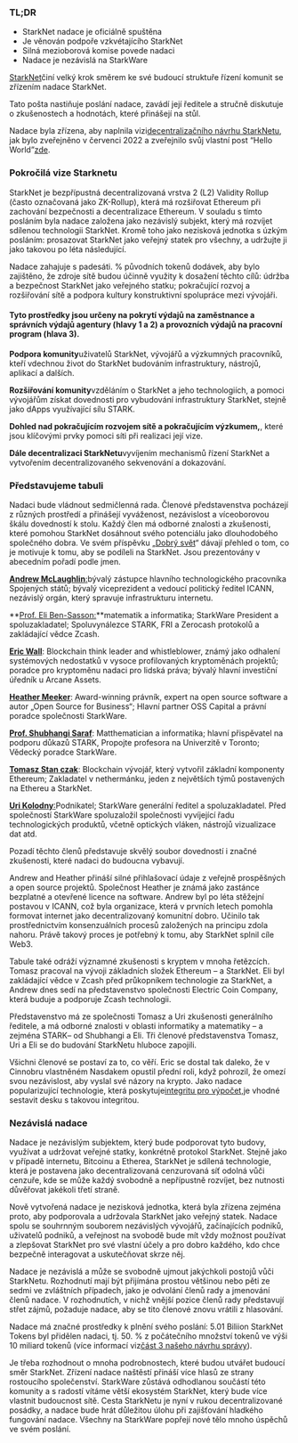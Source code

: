 ### TL;DR

* StarkNet nadace je oficiálně spuštěna
* Je věnován podpoře vzkvétajícího StarkNet
* Silná mezioborová komise povede nadaci
* Nadace je nezávislá na StarkWare

[StarkNet](https://starknet.io/)činí velký krok směrem ke své budoucí struktuře řízení komunit se zřízením nadace StarkNet.

Tato pošta nastiňuje poslání nadace, zavádí její ředitele a stručně diskutuje o zkušenostech a hodnotách, které přinášejí na stůl.

Nadace byla zřízena, aby naplnila vizi[decentralizačního návrhu StarkNetu](https://medium.com/starkware/part-1-starknet-sovereignty-a-decentralization-proposal-bca3e98a01ef), jak bylo zveřejněno v červenci 2022 a zveřejnilo svůj vlastní post “Hello World”[zde](https://medium.com/@StarkNet_Foundation/7bd55d5dbc59).

### Pokročilá vize Starknetu

StarkNet je bezpřípustná decentralizovaná vrstva 2 (L2) Validity Rollup (často označovaná jako ZK-Rollup), která má rozšiřovat Ethereum při zachování bezpečnosti a decentralizace Ethereum. V souladu s tímto posláním byla nadace založena jako nezávislý subjekt, který má rozvíjet sdílenou technologii StarkNet. Kromě toho jako nezisková jednotka s úzkým posláním: prosazovat StarkNet jako veřejný statek pro všechny, a udržujte ji jako takovou po léta následující.

Nadace zahajuje s padesáti. % původních tokenů dodávek, aby bylo zajištěno, že zdroje sítě budou účinně využity k dosažení těchto cílů: údržba a bezpečnost StarkNet jako veřejného statku; pokračující rozvoj a rozšiřování sítě a podpora kultury konstruktivní spolupráce mezi vývojáři.

#### **Tyto prostředky jsou určeny na pokrytí výdajů na zaměstnance a správních výdajů agentury (hlavy 1 a 2) a provozních výdajů na pracovní program (hlava 3).**

**Podpora komunity**uživatelů StarkNet, vývojářů a výzkumných pracovníků, kteří vdechnou život do StarkNet budováním infrastruktury, nástrojů, aplikací a dalších.

**Rozšiřování komunity**vzděláním o StarkNet a jeho technologiích, a pomoci vývojářům získat dovednosti pro vybudování infrastruktury StarkNet, stejně jako dApps využívající sílu STARK.

**Dohled nad pokračujícím rozvojem sítě a pokračujícím výzkumem,**, které jsou klíčovými prvky pomoci síti při realizaci její vize.

**Dále decentralizaci StarkNetu**vyvíjením mechanismů řízení StarkNet a vytvořením decentralizovaného sekvenování a dokazování.

### **Představujeme tabuli**

Nadaci bude vládnout sedmičlenná rada. Členové představenstva pocházejí z různých prostředí a přinášejí vyváženost, nezávislost a víceoborovou škálu dovedností k stolu. Každý člen má odborné znalosti a zkušenosti, které pomohou StarkNet dosáhnout svého potenciálu jako dlouhodobého společného dobra. Ve svém příspěvku „[Dobrý svět](https://medium.com/@StarkNet_Foundation/7bd55d5dbc59)“ dávají přehled o tom, co je motivuje k tomu, aby se podíleli na StarkNet. Jsou prezentovány v abecedním pořadí podle jmen.

[**Andrew McLaughlin**:](https://andrew.mclaughl.in/about-me)bývalý zástupce hlavního technologického pracovníka Spojených států; bývalý viceprezident a vedoucí politický ředitel ICANN, nezávislý orgán, který spravuje infrastrukturu internetu.

**[Prof. Eli Ben-Sasson:](https://starkware.co/media-kit/?founder=Eli#founders)**matematik a informatika; StarkWare President a spoluzakladatel; Spoluvynálezce STARK, FRI a Zerocash protokolů a zakládající vědce Zcash.

**[Eric Wall](https://en.wikipedia.org/wiki/Eric_Wall_(researcher))**: Blockchain think leader and whistleblower, známý jako odhalení systémových nedostatků v vysoce profilovaných kryptoměnách projektů; poradce pro kryptoměnu nadaci pro lidská práva; bývalý hlavní investiční úředník u Arcane Assets.

**[Heather Meeker](https://www.techlawpartners.com/heather)**: Award-winning právník, expert na open source software a autor „Open Source for Business“; Hlavní partner OSS Capital a právní poradce společnosti StarkWare.

**[Prof. Shubhangi Saraf](https://www.math.toronto.edu/ssaraf/)**: Matthematician a informatika; hlavní přispěvatel na podporu důkazů STARK, Propojte profesora na Univerzitě v Toronto; Vědecký poradce StarkWare.

**[Tomasz Stan<unk> czak](https://www.linkedin.com/in/tomaszkajetanstanczak/?originalSubdomain=uk)**: Blockchain vývojář, který vytvořil základní komponenty Ethereum; Zakladatel v nethermánku, jeden z největších týmů postavených na Ethereu a StarkNet.

[**Uri Kolodny**:](https://starkware.co/media-kit/?founder=Uri#founders)Podnikatel; StarkWare generální ředitel a spoluzakladatel. Před společností StarkWare spoluzaložil společnosti vyvíjející řadu technologických produktů, včetně optických vláken, nástrojů vizualizace dat atd.

Pozadí těchto členů představuje skvělý soubor dovedností i značné zkušenosti, které nadaci do budoucna vybavují.

Andrew and Heather přináší silné přihlašovací údaje z veřejně prospěšných a open source projektů. Společnost Heather je známá jako zastánce bezplatné a otevřené licence na software. Andrew byl po léta stěžejní postavou v ICANN, což byla organizace, která v prvních letech pomohla formovat internet jako decentralizovaný komunitní dobro. Učinilo tak prostřednictvím konsenzuálních procesů založených na principu zdola nahoru. Právě takový proces je potřebný k tomu, aby StarkNet splnil cíle Web3.

Tabule také odráží významné zkušenosti s kryptem v mnoha řetězcích. Tomasz pracoval na vývoji základních složek Ethereum – a StarkNet. Eli byl zakládající vědce v Zcash před průkopníkem technologie za StarkNet, a Andrew dnes sedí na představenstvo společnosti Electric Coin Company, která buduje a podporuje Zcash technologii.

Představenstvo má ze společnosti Tomasz a Uri zkušenosti generálního ředitele, a má odborné znalosti v oblasti informatiky a matematiky – a zejména STARK– od Shubhangi a Eli. Tři členové představenstva Tomasz, Uri a Eli se do budování StarkNetu hluboce zapojili.

Všichni členové se postaví za to, co věří. Eric se dostal tak daleko, že v Cinnobru vlastněném Nasdakem opustil přední roli, když pohrozil, že omezí svou nezávislost, aby vyslal své názory na krypto. Jako nadace popularizující technologie, která poskytuje[integritu pro výpočet,](https://medium.com/starkware/extreme-integrity-in-decentralized-world-9e66cdf24d8b)je vhodné sestavit desku s takovou integritou.

### **Nezávislá nadace**

Nadace je nezávislým subjektem, který bude podporovat tyto budovy, využívat a udržovat veřejné statky, konkrétně protokol StarkNet. Stejně jako v případě internetu, Bitcoinu a Etherea, StarkNet je sdílená technologie, která je postavena jako decentralizovaná cenzurovaná síť odolná vůči cenzuře, kde se může každý svobodně a nepřípustně rozvíjet, bez nutnosti důvěřovat jakékoli třetí straně.

Nově vytvořená nadace je nezisková jednotka, která byla zřízena zejména proto, aby podporovala a udržovala StarkNet jako veřejný statek. Nadace spolu se souhrnným souborem nezávislých vývojářů, začínajících podniků, uživatelů podniků, a veřejnost na svobodě bude mít vždy možnost používat a zlepšovat StarkNet pro své vlastní účely a pro dobro každého, kdo chce bezpečně interagovat a uskutečňovat skrze něj.

Nadace je nezávislá a může se svobodně ujmout jakýchkoli postojů vůči StarkNetu. Rozhodnutí mají být přijímána prostou většinou nebo pěti ze sedmi ve zvláštních případech, jako je odvolání členů rady a jmenování členů nadace. V rozhodnutích, v nichž vnější pozice členů rady představují střet zájmů, požaduje nadace, aby se tito členové znovu vrátili z hlasování.

Nadace má značné prostředky k plnění svého poslání: 5.01 Biliion StarkNet Tokens byl přidělen nadaci, tj. 50. % z počátečního množství tokenů ve výši 10 miliard tokenů (více informací viz[část 3 našeho návrhu správy](https://medium.com/starkware/part-3-starknet-token-design-5cc17af066c6)).

Je třeba rozhodnout o mnoha podrobnostech, které budou utvářet budoucí směr StarkNet. Zřízení nadace naštěstí přináší více hlasů ze strany rostoucího společenství. StarkWare zůstává odhodlanou součástí této komunity a s radostí vítáme větší ekosystém StarkNet, který bude více vlastnit budoucnost sítě. Cesta StarkNetu je nyní v rukou decentralizované posádky, a nadace bude hrát důležitou úlohu při zajišťování hladkého fungování nadace. Všechny na StarkWare popřejí nové tělo mnoho úspěchů ve svém poslání.